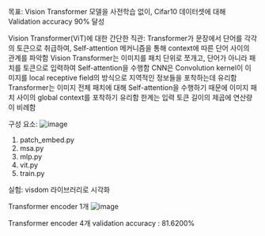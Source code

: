 목표: Vision Transformer 모델을 사전학습 없이, Cifar10 데이터셋에 대해 Validation accuracy 90% 달성

Vision Transformer(ViT)에 대한 간단한 직관:
Transformer가 문장에서 단어를 각각의 토큰으로 취급하여, Self-attention 메커니즘을 통해 context에 따른 단어 사이의 관계를 파악함
Vision Transformer는 이미지를 패치 단위로 쪼개고, 단어가 아니라 패치를 토큰으로 입력하여 Self-attention을 수행함
CNN은 Convolution kernel이 이미지를 local receptive field의 방식으로 지역적인 정보들을 포착하는데 유리함
Transformer는 이미지 전체 패치에 대해 Self-attention을 수행하기 때문에 이미지 패치 사이의 global context를 포착하기 유리함
한계는 입력 토큰 길이의 제곱에 연산량이 비례함

구성 요소:
![image](https://github.com/user-attachments/assets/ac1dac91-b488-44fd-9250-11e77e09b286)
1. patch_embed.py
2. msa.py
3. mlp.py
4. vit.py
5. train.py

실험:
visdom 라이브러리로 시각화

Transformer encoder 1개
![image](https://github.com/user-attachments/assets/6ae9f0b3-5cff-40a0-93a6-fe854d2632c6)

Transformer encoder 4개
validation accuracy : 81.6200%

